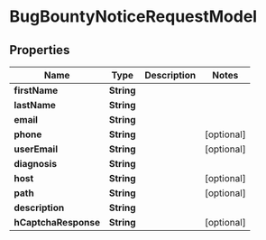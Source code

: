 # BugBountyNoticeRequestModel

## Properties
Name | Type | Description | Notes
------------ | ------------- | ------------- | -------------
**firstName** | **String** |  | 
**lastName** | **String** |  | 
**email** | **String** |  | 
**phone** | **String** |  |  [optional]
**userEmail** | **String** |  |  [optional]
**diagnosis** | **String** |  | 
**host** | **String** |  |  [optional]
**path** | **String** |  |  [optional]
**description** | **String** |  | 
**hCaptchaResponse** | **String** |  |  [optional]

